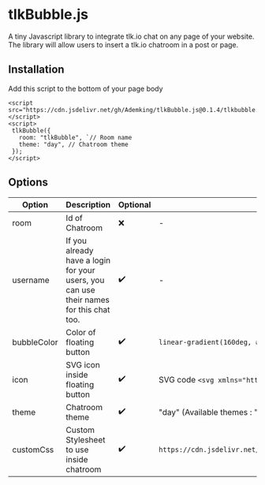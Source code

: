# tlkBubble.js
A tiny Javascript library to integrate tlk.io chat on any page of your website. The library will allow users to insert a tlk.io chatroom in a post or page.

## Installation

Add this script to the bottom of your page body
```
<script src="https://cdn.jsdelivr.net/gh/Ademking/tlkBubble.js@0.1.4/tlkbubble.min.js"></script>
<script>
 tlkBubble({
   room: "tlkBubble", `// Room name
   theme: "day", // Chatroom theme
 });
</script>
```

## Options

| Option | Description | Optional | Default Value |
|--|--|--|--|
| room | Id of Chatroom | ❌ | - |
| username | If you already have a login for your users, you can use their names for this chat too. | ✔️ | - |
| bubbleColor | Color of floating button | ✔️ | `linear-gradient(160deg, #0093E9 0%, #80D0C7 100%);` |
| icon | SVG icon inside floating button| ✔️ | SVG code `<svg xmlns="http://www.w3.org/2000/svg"...` |
| theme | Chatroom theme | ✔️ | "day" (Available themes : "day" - "pop" - "minimal" - "night") |
| customCss | Custom Stylesheet to use inside chatroom | ✔️ | `https://cdn.jsdelivr.net/gh/Ademking/tlkBubble.js@0.1.4/tlkbubble.css` |
